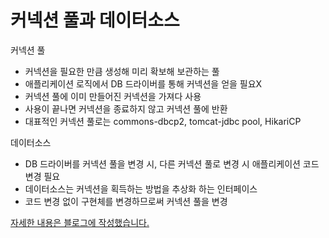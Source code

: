# 커넥션 풀과 데이터소스

커넥션 풀

- 커넥션을 필요한 만큼 생성해 미리 확보해 보관하는 풀
- 애플리케이션 로직에서 DB 드라이버를 통해 커넥션을 얻을 필요X
- 커넥션 풀에 이미 만들어진 커넥션을 가져다 사용
- 사용이 끝나면 커넥션을 종료하지 않고 커넥션 풀에 반환
- 대표적인 커넥션 풀로는 commons-dbcp2, tomcat-jdbc pool, HikariCP

데이터소스

- DB 드라이버를 커넥션 풀을 변경 시, 다른 커넥션 풀로 변경 시 애플리케이션 코드 변경 필요
- 데이터소스는 커넥션을 획득하는 방법을 추상화 하는 인터페이스
- 코드 변경 없이 구현체를 변경하므로써 커넥션 풀을 변경

[자세한 내용은 블로그에 작성했습니다.](https://hsh519.tistory.com/73)
